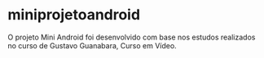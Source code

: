 # miniprojetoandroid
O projeto Mini Android foi desenvolvido com base nos estudos realizados no curso de Gustavo Guanabara, Curso em Vídeo.
